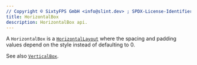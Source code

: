 ```yaml
---
// Copyright © SixtyFPS GmbH <info@slint.dev> ; SPDX-License-Identifier: MIT
title: HorizontalBox
description: HorizontalBox api.
---
```


A `HorizontalBox` is a [`HorizontalLayout`](../builtins/elements.md#verticallayout-and-horizontallayout) where the spacing and padding values
depend on the style instead of defaulting to 0.

See also [`VerticalBox`](/tng/std-widgets/verticalbox/).
